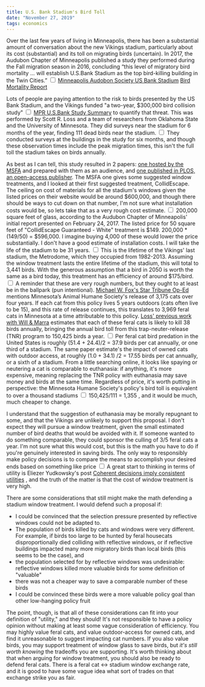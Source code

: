 ```yaml
---
title: U.S. Bank Stadium's Bird Toll
date: "November 27, 2019"
tags: economics
---
```


Over the last few years of living in Minneapolis, there has been a substantial amount of conversation about the new Vikings stadium, particularly about its cost (substantial) and its toll on migrating birds (uncertain). In 2017, the Audubon Chapter of Minneapolis published a study they performed during the Fall migration season in 2016, concluding “this level of migratory bird mortality … will establish U.S.Bank Stadium as the top bird-killing building in the Twin Cities.” 
  <label for="sn-audobon" class="margin-toggle sidenote-number"></label>
  <input type="checkbox" id="sn-audobon" class="margin-toggle">
  <span class="sidenote"> [Minneapolis Audobon Society US Bank Stadium](https://www.minneapolisaudubon.org/us-bank-stadium) [Bird Mortality Report](https://static1.squarespace.com/static/5b9578b796d4558c4355deb8/t/5d3715efcf043f0001a3cb74/1563891186227/BirdMortality)
  </span>

Lots of people are paying attention to the risk to birds presented by the US Bank Stadium, and the Vikings funded "a two-year, $300,000 bird collision study"
  <label for="sn-study-cost" class="margin-toggle sidenote-number"></label>
  <input type="checkbox" id="sn-study-cost" class="margin-toggle">
  <span class="sidenote">
    [MPR U.S.Bank Study Summary](https://www.mprnews.org/story/2019/11/07/study-us-bank-stadium-collisions-kill-over-100-birds-annually) 
  </span>
 to quantify that threat. This was performed by Scott R. Loss and a team of researchers from Oklahoma State and the University of Minnesota. They did surveys near the stadium for 6 months of the year, finding 111 dead birds near the stadium.
  <label for="sn-111" class="margin-toggle sidenote-number"></label>
  <input type="checkbox" id="sn-111" class="margin-toggle">
  <span class="sidenote">
    They conducted surveys at the buildings in the study for six months, and though these observation times include the peak migration times, this isn't the full toll the stadium takes on birds annually.
  </span>
	
  As best as I can tell, this study resulted in 2 papers: [one hosted by the MSFA](https://www.msfa.com/content/Audubon/Stadium%20Study%20Final%20Report[1].pdf) and prepared with them as an audience, and [one published in PLOS, an open-access publisher](https://journals.plos.org/plosone/article?id=10.1371/journal.pone.0224164). The MSFA one gives some suggested window treatments, and I looked at their first suggested treatment, CollidEscape. The ceiling on cost of materials for all the stadium's windows given the listed prices on their website would be around $600,000, and though there should be ways to cut down on that number, I'm not sure what installation costs would be, so lets take that as a very rough cost estimate.
  <label for="sn-area" class="margin-toggle sidenote-number"></label>
  <input type="checkbox" id="sn-area" class="margin-toggle">
  <span class="sidenote">
    200,000 square feet of glass, according to the Audubon Chapter of Minneapolis' initial report presented on February 24, 2017. The listed price for 50 square feet of "CollidEscape Guaranteed - White" treatment is $149. 200,000 * (149/50) = $596,000. I imagine buying 4,000 of these would lower the price substantially. I don't have a good estimate of installation costs. 
  </span>
  I will take the life of the stadium to be 31 years.
  <label for="sn-depreciation" class="margin-toggle sidenote-number"></label>
  <input type="checkbox" id="sn-depreciation" class="margin-toggle">
  <span class="sidenote">
    This is the lifetime of the Vikings' last stadium, the Metrodome, which they occupied from 1982-2013.
  </span>
 Assuming the window treatment lasts the entire lifetime of the stadium, this will total to 3,441 birds. With the generous assumption that a bird in 2050 is worth the same as a bird today, this treatment has an efficiency of around $175/bird.<label for="sn-estimate" class="margin-toggle sidenote-number"></label>
  <input type="checkbox" id="sn-estimate" class="margin-toggle">
  <span class="sidenote">
    A reminder that these are very rough numbers, but they ought to at least be in the ballpark (pun intentional).
  </span>
    [Michael W. Fox's Star Tribune Op-Ed](http://www.startribune.com/readers-write-tax-bill-israel-policy-gun-laws-bird-deaths/565451002/) mentions Minnesota’s Animal Humane Society's release of 3,175 cats over four years. If each cat from this policy lives 5 years outdoors (cats often live to be 15), and this rate of release continues, this translates to 3,969 feral cats in Minnesota at a time attributable to this policy. [Loss' previous work with Will & Marra](https://www.nature.com/articles/ncomms2380/tables/1) estimates that each of these feral cats is likely to kill 38 birds annually, bringing the annual bird toll from this trap-neuter-release (TNR) program to 150,425 birds a year.
 <label for="sn-marra" class="margin-toggle sidenote-number"></label>
  <input type="checkbox" id="sn-marra" class="margin-toggle">
  <span class="sidenote">
		Per feral cat bird predation in the United States is roughly (51.4 + 24.4)/2 = 37.9 birds per cat annually, or one third of a stadium.
    The same paper estimate's the impact of owned cats with outdoor access, at roughly (1.0 + 34.1) /2 =  17.55 birds per cat annually, or a sixth of a stadium.
  </span>
From a little searching online, it looks like spaying or neutering a cat is comparable to euthanasia: if anything, it's more expensive, meaning replacing the TNR policy with euthanasia may save money and birds at the same time. Regardless of price, it's worth putting in perspective: the Minnesota Humane Society's policy's bird toll is equivalent to over a thousand stadiums<label for="sn-summary" class="margin-toggle sidenote-number"></label>
  <input type="checkbox" id="sn-summary" class="margin-toggle">
  <span class="sidenote">
    150,425/111 = 1,355
  </span>, and it would be much, much cheaper to change.

  I understand that the suggestion of euthanasia may be morally repugnant to some, and that the Vikings are unlikely to support this proposal. I don't expect they will pursue a window treatment, given the small estimated number of bird deaths that would be avoided with it. If someone wanted to do something comparable, they could sponsor the culling of 3/5 feral cats a year. I'm not sure what this would cost, but this is the math you have to do if you're genuinely interested in saving birds. The only way to responsibly make policy decisions is to compare the means to accomplish your desired ends based on something like price<label for="sn-utilities" class="margin-toggle sidenote-number"></label>
  <input type="checkbox" id="sn-utilities" class="margin-toggle">
  <span class="sidenote">
    A great start to thinking in terms of utility is Eliezer Yudkowsky's post [Coherent decisions imply consistent utilities](https://www.lesswrong.com/posts/RQpNHSiWaXTvDxt6R/coherent-decisions-imply-consistent-utilities)
  </span>, and the truth of the matter is that the cost of window treatment is very high.

There are some considerations that still might make the math defending a stadium window treatment. I would defend such a proposal if:

  * I could be convinced that the selection pressure presented by reflective windows could not be adapted to.
  * The population of birds killed by cats and windows were very different. For example, if birds too large to be hunted by feral housecats disproportionally died colliding with reflective windows, or if reflective buildings impacted many more migratory birds than local birds (this seems to be the case), and
  * the population selected for by reflective windows was undesirable: reflective windows killed more valuable birds for some definition of "valuable"
  * there was not a cheaper way to save a comparable number of these birds
  * I could be convinced these birds were a more valuable policy goal than other low-hanging policy fruit

The point, though, is that all of these considerations can fit into your definition of "utility," and they should! It's not responsible to have a policy opinion without making at least some vague consideration of efficiency. You may highly value feral cats, and value outdoor-access for owned cats, and find it unreasonable to suggest impacting cat numbers. If you also value birds, you may support treatment of window glass to save birds, but _it's still worth knowing_ the tradeoffs you are supporting. It's worth thinking about that when arguing for window treatment, you should also be ready to defend feral cats. There is a feral cat ↔️ stadium window exchange rate, and it is good to have some vague idea what sort of trades on that exchange strike you as fair.
 
